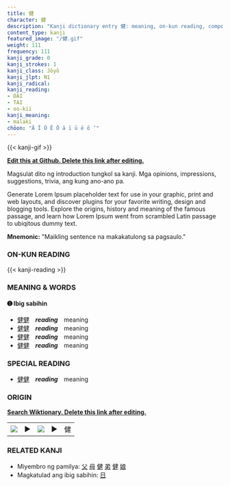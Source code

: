 ```yaml
---
title: 健
character: 健
description: "Kanji dictionary entry 健: meaning, on-kun reading, compounds, origin, related kanji"
content_type: kanji
featured_image: "/健.gif"
weight: 111
frequency: 111
kanji_grade: 0
kanji_strokes: 1
kanji_class: Jōyō
kanji_jlpt: N1
kanji_radical: 
kanji_reading: 
- DAI
- TAI
- oo-kii
kanji_meaning:
- malaki
chōon: "Ā Ī Ū Ē Ō ā ī ū ē ō ’"
---
```

[//]: # (Don't edit the line below. Kanji animated GIF code is automatically generated.)
{{< kanji-gif >}}

[//]: # (Edit below this line.)

**[Edit this at Github. Delete this link after editing.](https://github.com/tim0g/tim/tree/main/content/kanji/健/index.md)**

Magsulat dito ng introduction tungkol sa kanji. Mga opinions, impressions, suggestions, trivia, ang kung ano-ano pa.

Generate Lorem Ipsum placeholder text for use in your graphic, print and web layouts, and discover plugins for your favorite writing, design and blogging tools. Explore the origins, history and meaning of the famous passage, and learn how Lorem Ipsum went from scrambled Latin passage to ubiqitous dummy text.
 
**Mnemonic:** "Maikling sentence na makakatulong sa pagsaulo."

### ON-KUN READING

[//]: # (Don't edit the line below. ON-KUN READING code is automatically generated.)
{{< kanji-reading >}}

### MEANING & WORDS

#### ➊ **Ibig sabihin**
  - [健](../健)[健](../健)　***reading***　meaning
  - [健](../健)[健](../健)　***reading***　meaning
  - [健](../健)[健](../健)　***reading***　meaning
  - [健](../健)[健](../健)　***reading***　meaning

### SPECIAL READING
  - [健](../健)[健](../健)　***reading***　meaning

### ORIGIN

**[Search Wiktionary. Delete this link after editing.](https://wiktionary.org/wiki/健)**
<table class="kanji-table"><tr><td>
<img src="60px-健-bronze.svg.png">
</td><td>▶</td><td>
<img src="60px-健-oracle.svg.png">
</td><td>▶</td>
<td class="kanji-origin">健</td>
</tr></table>

### RELATED KANJI
- Miyembro ng pamilya: [父](../父) [母](../母) [健](../健) [弟](../弟) [健](../健) [娘](../娘)
- Magkatulad ang ibig sabihin: [日](../日)
